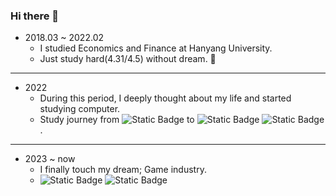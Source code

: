 ### Hi there 👋


+ 2018.03 ~ 2022.02
  + I studied Economics and Finance at Hanyang University.
  + Just study hard(4.31/4.5) without dream. 🤣
---
+ 2022
  + During this period, I deeply thought about my life and started studying computer.
  + Study journey from ![Static Badge](https://img.shields.io/badge/Python-3776AB?logo=Python&labelColor=white&color=white)
 to ![Static Badge](https://img.shields.io/badge/Java-007396?logo=Java) ![Static Badge](https://img.shields.io/badge/JavaScript-F7DF1E?logo=JavaScript&logoColor=tomato)
.
---
+ 2023 ~ now
  + I finally touch my dream; Game industry.
  + ![Static Badge](https://img.shields.io/badge/C%2B%2B-00599C?logo=C%2B%2B) ![Static Badge](https://img.shields.io/badge/UnrealEngine-0E1128?logo=UnrealEngine)










